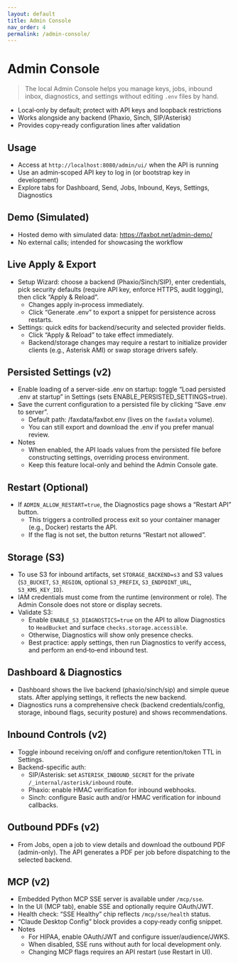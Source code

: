 ```yaml
---
layout: default
title: Admin Console
nav_order: 4
permalink: /admin-console/
---
```


# Admin Console

> The local Admin Console helps you manage keys, jobs, inbound inbox, diagnostics, and settings without editing `.env` files by hand.

- Local‑only by default; protect with API keys and loopback restrictions
- Works alongside any backend (Phaxio, Sinch, SIP/Asterisk)
- Provides copy‑ready configuration lines after validation

## Usage

- Access at `http://localhost:8080/admin/ui/` when the API is running
- Use an admin‑scoped API key to log in (or bootstrap key in development)
- Explore tabs for Dashboard, Send, Jobs, Inbound, Keys, Settings, Diagnostics

## Demo (Simulated)

- Hosted demo with simulated data: https://faxbot.net/admin-demo/
- No external calls; intended for showcasing the workflow

## Live Apply & Export

- Setup Wizard: choose a backend (Phaxio/Sinch/SIP), enter credentials, pick security defaults (require API key, enforce HTTPS, audit logging), then click “Apply & Reload”.
  - Changes apply in‑process immediately.
  - Click “Generate .env” to export a snippet for persistence across restarts.
- Settings: quick edits for backend/security and selected provider fields.
  - Click “Apply & Reload” to take effect immediately.
  - Backend/storage changes may require a restart to initialize provider clients (e.g., Asterisk AMI) or swap storage drivers safely.

## Persisted Settings (v2)

- Enable loading of a server-side .env on startup: toggle “Load persisted .env at startup” in Settings (sets ENABLE_PERSISTED_SETTINGS=true).
- Save the current configuration to a persisted file by clicking “Save .env to server”.
  - Default path: /faxdata/faxbot.env (lives on the `faxdata` volume).
  - You can still export and download the .env if you prefer manual review.
- Notes
  - When enabled, the API loads values from the persisted file before constructing settings, overriding process environment.
  - Keep this feature local-only and behind the Admin Console gate.

## Restart (Optional)

- If `ADMIN_ALLOW_RESTART=true`, the Diagnostics page shows a “Restart API” button.
  - This triggers a controlled process exit so your container manager (e.g., Docker) restarts the API.
  - If the flag is not set, the button returns “Restart not allowed”.

## Storage (S3)

- To use S3 for inbound artifacts, set `STORAGE_BACKEND=s3` and S3 values (`S3_BUCKET`, `S3_REGION`, optional `S3_PREFIX`, `S3_ENDPOINT_URL`, `S3_KMS_KEY_ID`).
- IAM credentials must come from the runtime (environment or role). The Admin Console does not store or display secrets.
- Validate S3:
  - Enable `ENABLE_S3_DIAGNOSTICS=true` on the API to allow Diagnostics to `HeadBucket` and surface `checks.storage.accessible`.
  - Otherwise, Diagnostics will show only presence checks.
  - Best practice: apply settings, then run Diagnostics to verify access, and perform an end‑to‑end inbound test.

## Dashboard & Diagnostics

- Dashboard shows the live backend (phaxio/sinch/sip) and simple queue stats. After applying settings, it reflects the new backend.
- Diagnostics runs a comprehensive check (backend credentials/config, storage, inbound flags, security posture) and shows recommendations.

## Inbound Controls (v2)

- Toggle inbound receiving on/off and configure retention/token TTL in Settings.
- Backend-specific auth:
  - SIP/Asterisk: set `ASTERISK_INBOUND_SECRET` for the private `/_internal/asterisk/inbound` route.
  - Phaxio: enable HMAC verification for inbound webhooks.
  - Sinch: configure Basic auth and/or HMAC verification for inbound callbacks.

## Outbound PDFs (v2)

- From Jobs, open a job to view details and download the outbound PDF (admin-only). The API generates a PDF per job before dispatching to the selected backend.
## MCP (v2)

- Embedded Python MCP SSE server is available under `/mcp/sse`.
- In the UI (MCP tab), enable SSE and optionally require OAuth/JWT.
- Health check: “SSE Healthy” chip reflects `/mcp/sse/health` status.
- “Claude Desktop Config” block provides a copy‑ready config snippet.
- Notes
  - For HIPAA, enable OAuth/JWT and configure issuer/audience/JWKS.
  - When disabled, SSE runs without auth for local development only.
  - Changing MCP flags requires an API restart (use Restart in UI).
